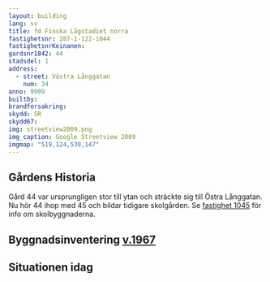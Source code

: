 ```yaml
---
layout: building
lang: sv
title: fd Finska Lågstadiet norra
fastighetsnr: 287-1-122-1044
fastighetsnrKeinanen:
gardsnr1842: 44
stadsdel: 1
address:
  - street: Västra Långgatan
    num: 34
anno: 9999
builtby:
brandforsakring:
skydd: SR
skydd67:
img: streetview2009.png
img_caption: Google Streetview 2009
imgmap: "519,124,530,147"
---
```

## Gårdens Historia
Gård 44 var ursprungligen stor till ytan och sträckte sig till Östra Långgatan. Nu hör 44 ihop med 45 och bildar tidigare skolgården. Se <a href="/buildings/287-1-122-1045/sv">fastighet 1045</a> för info om skolbyggnaderna.

## Byggnadsinventering <a href="/sources/keinanen_karki.pdf">v.1967</a>


## Situationen idag
